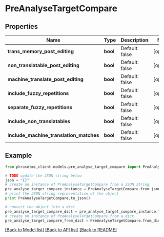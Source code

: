 # PreAnalyseTargetCompare

## Properties

| Name                                    | Type     | Description    | Notes      |
| --------------------------------------- | -------- | -------------- | ---------- |
| **trans_memory_post_editing**           | **bool** | Default: false | [optional] |
| **non_translatable_post_editing**       | **bool** | Default: false | [optional] |
| **machine_translate_post_editing**      | **bool** | Default: false | [optional] |
| **include_fuzzy_repetitions**           | **bool** | Default: false | [optional] |
| **separate_fuzzy_repetitions**          | **bool** | Default: false | [optional] |
| **include_non_translatables**           | **bool** | Default: false | [optional] |
| **include_machine_translation_matches** | **bool** | Default: false | [optional] |

## Example

```python
from phrasetms_client.models.pre_analyse_target_compare import PreAnalyseTargetCompare

# TODO update the JSON string below
json = "{}"
# create an instance of PreAnalyseTargetCompare from a JSON string
pre_analyse_target_compare_instance = PreAnalyseTargetCompare.from_json(json)
# print the JSON string representation of the object
print PreAnalyseTargetCompare.to_json()

# convert the object into a dict
pre_analyse_target_compare_dict = pre_analyse_target_compare_instance.to_dict()
# create an instance of PreAnalyseTargetCompare from a dict
pre_analyse_target_compare_from_dict = PreAnalyseTargetCompare.from_dict(pre_analyse_target_compare_dict)
```

[[Back to Model list]](../README.md#documentation-for-models) [[Back to API list]](../README.md#documentation-for-api-endpoints) [[Back to README]](../README.md)
